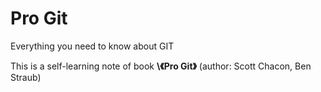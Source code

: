 # Pro Git
Everything you need to know about GIT

This is a self-learning note of book **\《Pro Git》** (author: Scott Chacon, Ben Straub)
